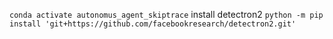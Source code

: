 `conda activate autonomus_agent_skiptrace`
install detectron2 `python -m pip install 'git+https://github.com/facebookresearch/detectron2.git'`